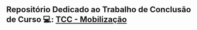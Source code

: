 ## Repositório Dedicado ao Trabalho de Conclusão de Curso 💻: [TCC - Mobilização](https://github.com/Davi-Perdigao/Tcc_Mobilizacao) 
